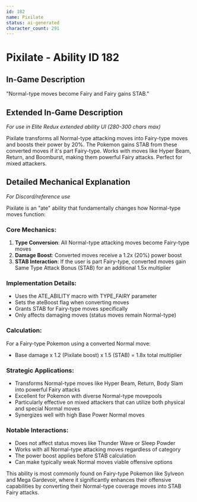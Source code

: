 ```yaml
---
id: 182
name: Pixilate
status: ai-generated
character_count: 291
---
```


# Pixilate - Ability ID 182

## In-Game Description
"Normal-type moves become Fairy and Fairy gains STAB."

## Extended In-Game Description
*For use in Elite Redux extended ability UI (280-300 chars max)*

Pixilate transforms all Normal-type attacking moves into Fairy-type moves and boosts their power by 20%. The Pokemon gains STAB from these converted moves if it's part Fairy-type. Works with moves like Hyper Beam, Return, and Boomburst, making them powerful Fairy attacks. Perfect for mixed attackers.

## Detailed Mechanical Explanation
*For Discord/reference use*

Pixilate is an "ate" ability that fundamentally changes how Normal-type moves function:

### Core Mechanics:
1. **Type Conversion**: All Normal-type attacking moves become Fairy-type moves
2. **Damage Boost**: Converted moves receive a 1.2x (20%) power boost
3. **STAB Interaction**: If the user is part Fairy-type, converted moves gain Same Type Attack Bonus (STAB) for an additional 1.5x multiplier

### Implementation Details:
- Uses the ATE_ABILITY macro with TYPE_FAIRY parameter
- Sets the ateBoost flag when converting moves
- Grants STAB for Fairy-type moves specifically
- Only affects damaging moves (status moves remain Normal-type)

### Calculation:
For a Fairy-type Pokemon using a converted Normal move:
- Base damage x 1.2 (Pixilate boost) x 1.5 (STAB) = 1.8x total multiplier

### Strategic Applications:
- Transforms Normal-type moves like Hyper Beam, Return, Body Slam into powerful Fairy attacks
- Excellent for Pokemon with diverse Normal-type movepools
- Particularly effective on mixed attackers that can utilize both physical and special Normal moves
- Synergizes well with high Base Power Normal moves

### Notable Interactions:
- Does not affect status moves like Thunder Wave or Sleep Powder
- Works with all Normal-type attacking moves regardless of category
- The power boost applies before STAB calculation
- Can make typically weak Normal moves viable offensive options

This ability is most commonly found on Fairy-type Pokemon like Sylveon and Mega Gardevoir, where it significantly enhances their offensive capabilities by converting their Normal-type coverage moves into STAB Fairy attacks.